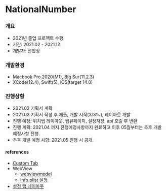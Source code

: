 # NationalNumber


### 개요
- 2021년 졸업 프로젝트 수행
- 기간: 2021.02 - 2021.12
- 개발자: 전민정


### 개발환경
- Macbook Pro 2020(M1), Big Sur(11.2.3)
- XCode(12.4), Swift(5), iOS(target 14.0)


### 진행상황
- 2021.02 기획서 계획
- 2021.03 기획서 작성 후 제출, 개발 시작(3/31~), 레이아웃 개발
- 진행 예정: 위치탭 레이아웃, 웹뷰페이지, 설정저장, api 호출 후 변환
- 진행 계획: 2021.04 까지 진행예정사항까지 완료하고 이후 05월부터는 추후 개발예정사항 진행.
- 추후 개발 예정 사항: 2021.05 진행 시 공개.


#### references
- [Custom Tab](https://blckbirds.com/post/custom-tab-bar-in-swiftui/)
- WebView 
  - [webviewmodel](https://velog.io/@altmshfkgudtjr/SwiftUI%EC%97%90%EC%84%9C-WebView%EB%A5%BC-%EC%82%AC%EC%9A%A9%ED%95%B4%EB%B3%B4%EC%9E%90)
  - [info.plist 설정](https://stackoverflow.com/questions/32631184/the-resource-could-not-be-loaded-because-the-app-transport-security-policy-requi/58261620)
- [설정 탭 레이아웃](https://medium.com/harrythegreat/swiftui-%ED%8A%9C%ED%86%A0%EB%A6%AC%EC%96%BC-%EC%A0%84%EC%B2%B4%EB%A6%AC%EC%8A%A4%ED%8A%B8-f0f2b949743b)
